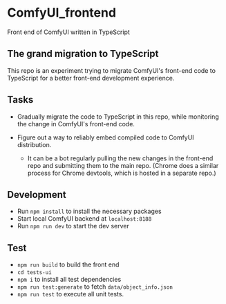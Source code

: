 # ComfyUI_frontend

Front end of ComfyUI written in TypeScript

## The grand migration to TypeScript

This repo is an experiment trying to migrate ComfyUI's front-end code to TypeScript for a better front-end development experience.

## Tasks

- Gradually migrate the code to TypeScript in this repo, while monitoring the change
in ComfyUI's front-end code.
- Figure out a way to reliably embed compiled code to ComfyUI distribution.

  - It can be a bot regularly pulling the new changes in the front-end repo and submitting them to the main repo. (Chrome does a similar process for Chrome devtools, which is hosted in a separate repo.)


## Development

- Run `npm install` to install the necessary packages
- Start local ComfyUI backend at `localhost:8188`
- Run `npm run dev` to start the dev server

## Test

- `npm run build` to build the front end
- `cd tests-ui`
- `npm i` to install all test dependencies
- `npm run test:generate` to fetch `data/object_info.json`
- `npm run test` to execute all unit tests.
